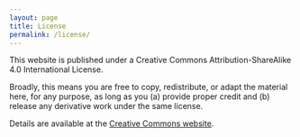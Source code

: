 ```yaml
---
layout: page
title: License
permalink: /license/
---
```


This website is published under a Creative Commons Attribution-ShareAlike 4.0 International License.

Broadly, this means you are free to copy, redistribute, or adapt the material here, for any purpose, as long as you (a) provide proper credit and (b) release any derivative work under the same license.

Details are available at the [Creative Commons website](https://creativecommons.org/licenses/by-sa/4.0/).
